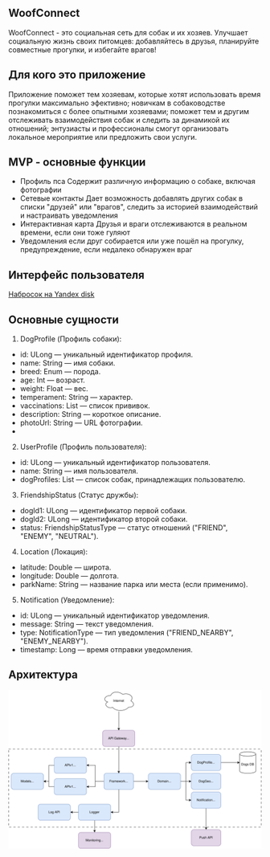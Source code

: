 ## WoofConnect
WoofConnect - это социальная сеть для собак и их хозяев.
Улучшает социальную жизнь своих питомцев: добавляйтесь в друзья, планируйте совместные прогулки, и избегайте врагов!

## Для кого это приложение
Приложение поможет тем хозяевам, которые хотят использовать время прогулки максимально эфективно;
новичкам в собаководстве познакомиться с более опытными хозяевами; 
поможет тем и другим отслеживать взаимодействия собак и следить за динамикой их отношений;
энтузиасты и профессионалы смогут организовать локальное мероприятие или предложить свои услуги.

## MVP - основные функции
- Профиль пса
  Содержит различную информацию о собаке, включая фотографии
- Сетевые контакты
  Дает возможность добавлять других собак в списки "друзей" или "врагов", следить за историей взаимодействий и настраивать уведомления
- Интерактивная карта
  Друзья и враги отслеживаются в реальном времени, если они тоже гуляют
- Уведомления если друг собирается или уже пошёл на прогулку, предупреждение, если недалеко обнаружен враг

## Интерфейс пользователя
[Набросок на Yandex disk](https://disk.yandex.ru/d/Qp1I2ii5PnkzYw)

## Основные сущности

1. DogProfile (Профиль собаки):
  - id: ULong — уникальный идентификатор профиля.
  - name: String — имя собаки.
  - breed: Enum — порода.
  - age: Int — возраст.
  - weight: Float — вес.
  - temperament: String — характер.
  - vaccinations: List<Vaccine> — список прививок.
  - description: String — короткое описание.
  - photoUrl: String — URL фотографии.
  - 
2. UserProfile (Профиль пользователя):
  - id: ULong — уникальный идентификатор пользователя.
  - name: String — имя пользователя.
  - dogProfiles: List<DogProfile> — список собак, принадлежащих пользователю.

3. FriendshipStatus (Статус дружбы):
  - dogId1: ULong — идентификатор первой собаки.
  - dogId2: ULong — идентификатор второй собаки.
  - status: FriendshipStatusType — статус отношений ("FRIEND", "ENEMY", "NEUTRAL").

4. Location (Локация):
  - latitude: Double — широта.
  - longitude: Double — долгота.
  - parkName: String — название парка или места (если применимо).

5. Notification (Уведомление):
  - id: ULong — уникальный идентификатор уведомления.
  - message: String — текст уведомления.
  - type: NotificationType — тип уведомления ("FRIEND_NEARBY", "ENEMY_NEARBY").
  - timestamp: Long — время отправки уведомления.

## Архитектура

![WoofArch](./WoofConnectArch.svg)
